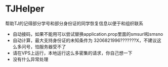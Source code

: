 # TJHelper
帮助TJ的记得部分学号和部分身份证的同学恢复信息以便于和组织联系

* 自动接码，如果不能用可以尝试替换application.prop里面的smsurl和smsno
* 自动计算，最大支持身份证的未知条件为 3206821996???????X，不建议这么多问号，怕服务器受不了
* 请在VPS上运行，本地运行这么多密集的请求，你自己想一下
* 没有什么异常处理
  
